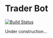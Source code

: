 # Trader Bot
[![Build Status](https://travis-ci.com/MSevey/traderbot.svg?branch=master)](https://travis-ci.com/MSevey/traderbot)

Under construction...